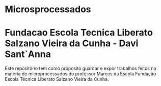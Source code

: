 # Microsprocessados
# Fundacao Escola Tecnica Liberato Salzano Vieira da Cunha - Davi Sant`Anna
Este repositório tem como proposito guardar e expor trabalhos feitos na materia de microprocessados do professor Marcos da Escola Fundação Escola Técnica Liberato Salzano Vieira da Cunha.

